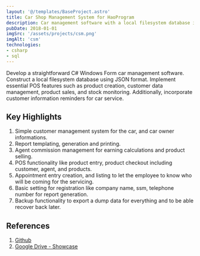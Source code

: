 ```yaml
---
layout: '@/templates/BaseProject.astro'
title: Car Shop Management System for HaoProgram
description: Car management software with a local filesystem database in JSON format. It includes basic POS functions like product creation, customer management, sales, stock monitoring, and customer service reminders.
pubDate: 2018-01-01
imgSrc: '/assets/projects/csm.png'
imgAlt: 'csm'
technologies:
- csharp
- sql
---
```


Develop a straightforward C# Windows Form car management software. Construct a local filesystem database using JSON format. Implement essential POS features such as product creation, customer data management, product sales, and stock monitoring. Additionally, incorporate customer information reminders for car service.

## Key Highlights

1. Simple customer management system for the car, and car owner informations.
2. Report templating, generation and printing.
3. Agent commission management for earning calculations and product selling.
4. POS functionality like product entry, product checkout including customer, agent, and products.
5. Appointment entry creation, and listing to let the employee to know who will be coming for the servicing.
6. Basic setting for registration like company name, ssm, telephone number for report generation.
7. Backup functionality to export a dump data for everything and to be able recover back later.

## References 

1. <a href="https://github.com/Oskang09/HaoProgram" target="_blank">Github</a>
2. <a href="https://drive.google.com/drive/folders/1CTzMIuIJC3h2FGcANVIpcs3Yjcxdw6k_?usp=sharing">Google Drive - Showcase</a>